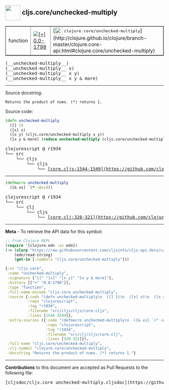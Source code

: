 ## <img width="48px" valign="middle" src="http://i.imgur.com/Hi20huC.png"> cljs.core/unchecked-multiply

 <table border="1">
<tr>

<td>function</td>
<td><a href="https://github.com/cljsinfo/cljs-api-docs/tree/0.0-1798"><img valign="middle" alt="[+] 0.0-1798" src="https://img.shields.io/badge/+-0.0--1798-lightgrey.svg"></a> </td>
<td>
[<img height="24px" valign="middle" src="http://i.imgur.com/1GjPKvB.png"> <samp>clojure.core/unchecked-multiply</samp>](http://clojure.github.io/clojure/branch-master/clojure.core-api.html#clojure.core/unchecked-multiply)
</td>
</tr>
</table>

 <samp>
(__unchecked-multiply__)<br>
</samp>
 <samp>
(__unchecked-multiply__ x)<br>
</samp>
 <samp>
(__unchecked-multiply__ x y)<br>
</samp>
 <samp>
(__unchecked-multiply__ x y & more)<br>
</samp>

---




Source docstring:

```
Returns the product of nums. (*) returns 1.
```

Source code:

```clj
(defn unchecked-multiply
  ([] 1)
  ([x] x)
  ([x y] (cljs.core/unchecked-multiply x y))
  ([x y & more] (reduce unchecked-multiply (cljs.core/unchecked-multiply x y) more)))
```

 <pre>
clojurescript @ r1934
└── src
    └── cljs
        └── cljs
            └── <ins>[core.cljs:1544-1549](https://github.com/clojure/clojurescript/blob/r1934/src/cljs/cljs/core.cljs#L1544-L1549)</ins>
</pre>


---

```clj
(defmacro unchecked-multiply
  ([& xs] `(* ~@xs)))
```

 <pre>
clojurescript @ r1934
└── src
    └── clj
        └── cljs
            └── <ins>[core.clj:320-321](https://github.com/clojure/clojurescript/blob/r1934/src/clj/cljs/core.clj#L320-L321)</ins>
</pre>

---

__Meta__ - To retrieve the API data for this symbol:

```clj
;; from Clojure REPL
(require '[clojure.edn :as edn])
(-> (slurp "https://raw.githubusercontent.com/cljsinfo/cljs-api-docs/catalog/cljs-api.edn")
    (edn/read-string)
    (get-in [:symbols "cljs.core/unchecked-multiply"]))
```

```clj
{:ns "cljs.core",
 :name "unchecked-multiply",
 :signature ["[]" "[x]" "[x y]" "[x y & more]"],
 :history [["+" "0.0-1798"]],
 :type "function",
 :full-name-encode "cljs.core_unchecked-multiply",
 :source {:code "(defn unchecked-multiply\n  ([] 1)\n  ([x] x)\n  ([x y] (cljs.core/unchecked-multiply x y))\n  ([x y & more] (reduce unchecked-multiply (cljs.core/unchecked-multiply x y) more)))",
          :repo "clojurescript",
          :tag "r1934",
          :filename "src/cljs/cljs/core.cljs",
          :lines [1544 1549]},
 :extra-sources ({:code "(defmacro unchecked-multiply\n  ([& xs] `(* ~@xs)))",
                  :repo "clojurescript",
                  :tag "r1934",
                  :filename "src/clj/cljs/core.clj",
                  :lines [320 321]}),
 :full-name "cljs.core/unchecked-multiply",
 :clj-symbol "clojure.core/unchecked-multiply",
 :docstring "Returns the product of nums. (*) returns 1."}

```

---

__Contributions__ to this document are accepted as Pull Requests to the following file:

 <pre>
[cljsdoc/cljs.core_unchecked-multiply.cljsdoc](https://github.com/cljsinfo/cljs-api-docs/blob/master/cljsdoc/cljs.core_unchecked-multiply.cljsdoc)
</pre>

